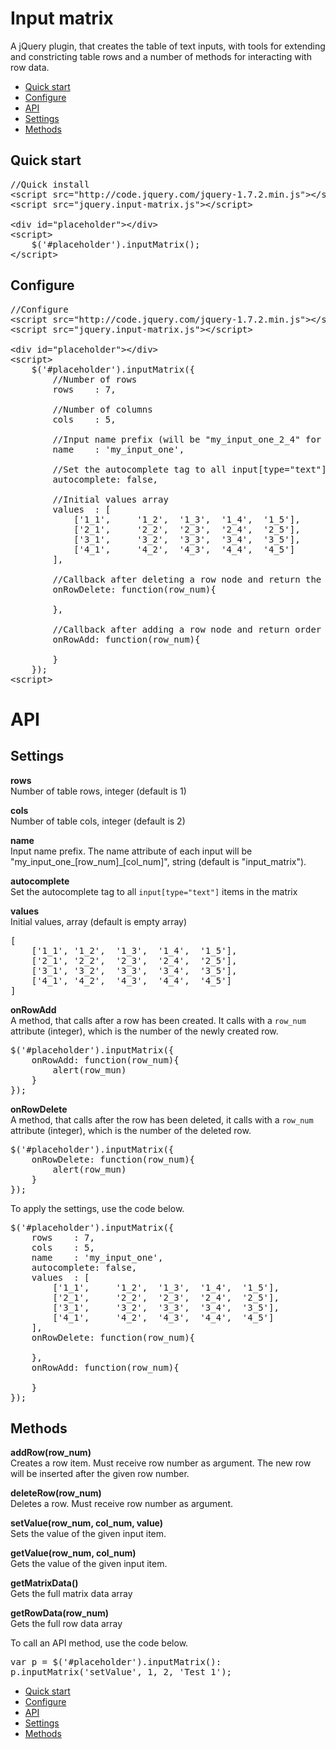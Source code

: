 Input matrix
===========

A jQuery plugin, that creates the table of text inputs, with tools for extending
and constricting table rows and a number of methods for interacting with row data.


* [Quick start](#quick-start "Quick start")
* [Configure](#configure "Configure")
* [API](#api "API")
* [Settings](#settings "Settings")
* [Methods](#methods "Methods")


Quick start
-----------
<pre>
//Quick install
&lt;script src="http://code.jquery.com/jquery-1.7.2.min.js"&gt;&lt;/script&gt;
&lt;script src="jquery.input-matrix.js"&gt;&lt;/script&gt;

&lt;div id="placeholder"&gt;&lt;/div&gt;
&lt;script&gt;
    $('#placeholder').inputMatrix();
&lt;/script&gt;
</pre>

Configure
---------
<pre>
//Configure
&lt;script src="http://code.jquery.com/jquery-1.7.2.min.js"&gt;&lt;/script&gt;
&lt;script src="jquery.input-matrix.js"&gt;&lt;/script&gt;

&lt;div id="placeholder"&gt;&lt;/div&gt;
&lt;script&gt;
    $('#placeholder').inputMatrix({
        //Number of rows
        rows    : 7,

        //Number of columns
        cols    : 5,

        //Input name prefix (will be "my_input_one_2_4" for row 2 and column 4 input item)
        name    : 'my_input_one',

        //Set the autocomplete tag to all input[type="text"] items in the matrix
        autocomplete: false,

        //Initial values array
        values  : [
            ['1_1', 	'1_2', 	'1_3', 	'1_4', 	'1_5'],
            ['2_1', 	'2_2', 	'2_3', 	'2_4', 	'2_5'],
            ['3_1', 	'3_2', 	'3_3', 	'3_4', 	'3_5'],
            ['4_1', 	'4_2', 	'4_3', 	'4_4', 	'4_5']
        ],

        //Callback after deleting a row node and return the order number of the deleted row
        onRowDelete: function(row_num){

        },

        //Callback after adding a row node and return order number of the newly created row
        onRowAdd: function(row_num){

        }
    });
&lt;script&gt;
</pre>

API
===========
Settings
---------
**rows**<br>
Number of table rows, integer (default is 1)
<br>

**cols**<br>
Number of table cols, integer (default is 2)
<br>

**name**<br>
Input name prefix. The name attribute of each input will be "my_input_one_[row_num]_[col_num]", string (default is "input_matrix").
<br>

**autocomplete**<br>
Set the autocomplete tag to all `input[type="text"]` items in the matrix
<br>

**values**<br>
Initial values, array (default is empty array)<br>
<pre>
[
    ['1_1', '1_2',  '1_3',  '1_4',  '1_5'],
    ['2_1', '2_2', 	'2_3', 	'2_4', 	'2_5'],
    ['3_1', '3_2', 	'3_3', 	'3_4', 	'3_5'],
    ['4_1', '4_2',  '4_3', 	'4_4', 	'4_5']
]
</pre>

**onRowAdd**<br>
A method, that calls after a row has been created. It
calls with a `row_num` attribute (integer), which is the number of the newly created row.
<pre>
$('#placeholder').inputMatrix({
    onRowAdd: function(row_num){
        alert(row_mun)
    }
});
</pre>

**onRowDelete**<br>
A method, that calls after the row has been deleted,
it calls with a `row_num` attribute (integer), which is the number of the deleted row.
<pre>
$('#placeholder').inputMatrix({
    onRowDelete: function(row_num){
        alert(row_mun)
    }
});
</pre>

To apply the settings, use the code below.
<pre>
$('#placeholder').inputMatrix({
    rows    : 7,
    cols    : 5,
    name    : 'my_input_one',
    autocomplete: false,
    values  : [
        ['1_1', 	'1_2', 	'1_3', 	'1_4', 	'1_5'],
        ['2_1', 	'2_2', 	'2_3', 	'2_4', 	'2_5'],
        ['3_1', 	'3_2', 	'3_3', 	'3_4', 	'3_5'],
        ['4_1', 	'4_2', 	'4_3', 	'4_4', 	'4_5']
    ],
    onRowDelete: function(row_num){

    },
    onRowAdd: function(row_num){

    }
});
</pre>


Methods
---------
**addRow(row_num)**<br>
Creates a row item. Must receive row number as argument.
The new row will be inserted after the given row number.

**deleteRow(row_num)**<br>
Deletes a row. Must receive row number as argument.

**setValue(row_num, col_num, value)**<br>
Sets the value of the given input item.

**getValue(row_num, col_num)**<br>
Gets the value of the given input item.

**getMatrixData()**<br>
Gets the full matrix data array

**getRowData(row_num)**<br>
Gets the full row data array

To call an API method, use the code below.
<pre>
var p = $('#placeholder').inputMatrix():
p.inputMatrix('setValue', 1, 2, 'Test 1');
</pre>

* [Quick start](#quick-start "Quick start")
* [Configure](#configure "Configure")
* [API](#api "API")
* [Settings](#settings "Settings")
* [Methods](#methods "Methods")